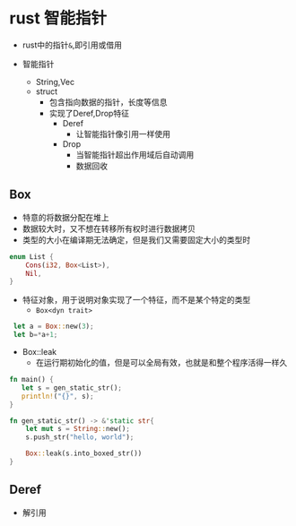 # rust 智能指针

+ rust中的指针`&`,即引用或借用

+ 智能指针
    + String,Vec
    + struct
        + 包含指向数据的指针，长度等信息
        + 实现了Deref,Drop特征
            + Deref
                + 让智能指针像引用一样使用
            + Drop
                + 当智能指针超出作用域后自动调用
                + 数据回收


## Box<T>

<!-- 使用场景 -->
+ 特意的将数据分配在堆上
+ 数据较大时，又不想在转移所有权时进行数据拷贝
+ 类型的大小在编译期无法确定，但是我们又需要固定大小的类型时
```rust
enum List {
    Cons(i32, Box<List>),
    Nil,
}
```
+ 特征对象，用于说明对象实现了一个特征，而不是某个特定的类型
    + `Box<dyn trait>`

```rust
 let a = Box::new(3);
 let b=*a+1;
```

+ Box::leak
    + 在运行期初始化的值，但是可以全局有效，也就是和整个程序活得一样久

```rust
fn main() {
   let s = gen_static_str();
   println!("{}", s);
}

fn gen_static_str() -> &'static str{
    let mut s = String::new();
    s.push_str("hello, world");

    Box::leak(s.into_boxed_str())
}
```

## Deref
+ 解引用
